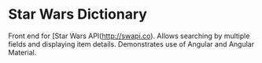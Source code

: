 # Star Wars Dictionary
Front end for [Star Wars API(http://swapi.co). Allows searching by multiple fields and displaying item details. Demonstrates use of Angular and Angular Material.
